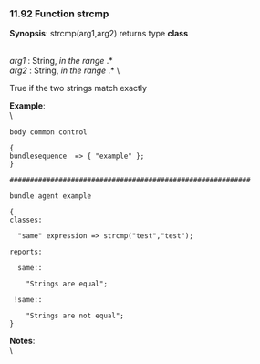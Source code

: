 ### 11.92 Function strcmp

**Synopsis**: strcmp(arg1,arg2) returns type **class**

\
 *arg1* : String, *in the range* .\* \
 *arg2* : String, *in the range* .\* \

True if the two strings match exactly

**Example**:\
 \

    body common control

    {
    bundlesequence  => { "example" };
    }

    ###########################################################

    bundle agent example

    {     
    classes:

      "same" expression => strcmp("test","test");

    reports:

      same::

        "Strings are equal";

     !same::

        "Strings are not equal";
    }

**Notes**:\
 \
